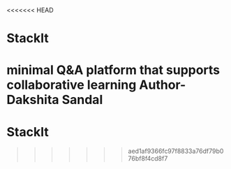 <<<<<<< HEAD
# StackIt
minimal Q&A platform that supports collaborative learning
Author- Dakshita Sandal 
=======
# StackIt
>>>>>>> aed1af9366fc97f8833a76df79b076bf8f4cd8f7
